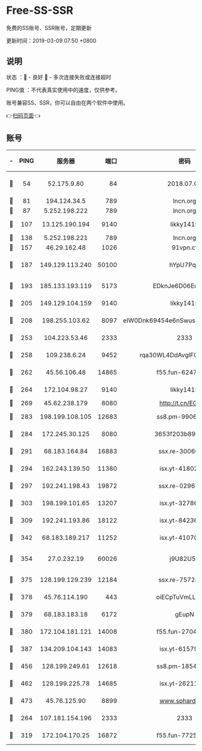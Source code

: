 # Free-SS-SSR

免费的SS账号、SSR账号，定期更新

更新时间：2019-03-09 07:50 +0800

## 说明

状态     ：🙂 - 良好 🙁 - 多次连接失败或连接超时

PING值   ：不代表真实使用中的速度，仅供参考。

账号兼容SS、SSR，你可以自由在两个软件中使用。

👉[扫码页面](https://liesauer.github.io/Free-SS-SSR/)👈

## 账号

|-|PING|服务器|端口|密码|加密方式|区域|
|:----:|:----:|:-----:|-----:|:----:|:----:|:----:|
|🙂|54|52.175.9.80|84|2018.07.07|chacha20-ietf-poly1305|HK|
|🙂|81|194.124.34.5|789|lncn.org|rc4|JP|
|🙂|87|5.252.198.222|789|lncn.org|rc4|JP|
|🙂|107|13.125.190.194|9140|likky1415|aes-256-cfb|KR|
|🙂|138|5.252.198.221|789|lncn.org|rc4|JP|
|🙂|157|46.29.162.48|1026|91vpn.cf|rc4-md5|RU|
|🙂|187|149.129.113.240|50100|hYpU7PqP|chacha20-ietf-poly1305|CN|
|🙂|193|185.133.193.119|5173|EDknJe6D06EoWDaw|aes-256-cfb|US|
|🙂|205|149.129.104.159|9140|likky1415|aes-256-cfb|CN|
|🙂|208|198.255.103.62|8097|eIW0Dnk69454e6nSwuspv9DmS201tQ0D|aes-256-cfb|US|
|🙂|253|104.223.53.46|2333|2333|aes-256-cfb|US|
|🙂|258|109.238.6.24|9452|rqa30WL4DdAvgIFG6Fs3znzTa|aes-256-cfb|FR|
|🙂|262|45.56.106.48|14865|f55.fun-62476788|aes-256-cfb|US|
|🙂|264|172.104.98.27|9140|likky1415|aes-256-cfb|JP|
|🙂|269|45.62.238.179|8080|http://t.cn/EGJIyrl|rc4-md5|CA|
|🙂|283|198.199.108.105|12683|ss8.pm-99061296|aes-256-cfb|US|
|🙂|284|172.245.30.125|8080|3653f203b896678d|chacha20-ietf|US|
|🙂|291|68.183.164.84|16883|ssx.re-30060454|aes-256-cfb|US|
|🙂|294|162.243.139.50|11380|isx.yt-41802120|aes-256-cfb|US|
|🙂|297|192.241.198.43|19872|ssx.re-02967346|aes-256-cfb|US|
|🙂|303|198.199.101.65|13207|isx.yt-32786605|aes-256-cfb|US|
|🙂|309|192.241.193.86|18122|isx.yt-84236848|aes-256-cfb|US|
|🙂|342|68.183.189.217|11252|isx.yt-41070584|aes-256-cfb|SG|
|🙂|354|27.0.232.19|60026|j9U82U53|xchacha20-ietf-poly1305|HK|
|🙂|375|128.199.129.239|12184|ssx.re-75728263|aes-256-cfb|SG|
|🙂|378|45.76.114.190|443|oiECpTuVmLLxk4Ts|aes-256-cfb|AU|
|🙂|379|68.183.183.18|6172|gEupN|aes-256-cfb|SG|
|🙂|380|172.104.181.121|14008|f55.fun-27044254|aes-256-cfb|SG|
|🙂|387|134.209.104.143|14083|isx.yt-61579208|aes-256-cfb|SG|
|🙂|456|128.199.249.61|12618|ss8.pm-18545476|aes-256-cfb|SG|
|🙂|462|128.199.225.78|14685|isx.yt-26211844|aes-256-cfb|SG|
|🙂|473|45.76.125.90|8899|www.sphard.com|aes-256-cfb|AU|
|🙂|264|107.181.154.196|2333|2333|aes-256-cfb|US|
|🙂|319|172.104.170.25|16872|f55.fun-77257659|aes-256-cfb|SG|
